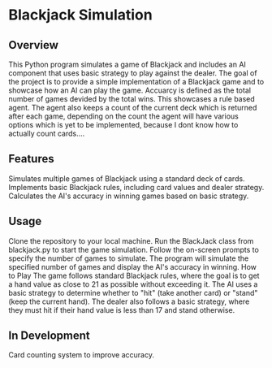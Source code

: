 # Blackjack Simulation
## Overview
This Python program simulates a game of Blackjack and includes an AI component that uses basic strategy to play against the dealer. The goal of the project is to provide a simple implementation of a Blackjack game and to showcase how an AI can play the game. Accuarcy is defined as the total number of games devided by the total wins. This showcases a rule based agent. The agent also keeps a count of the current deck which is returned after each game, depending on the count the agent will have various options which is yet to be implemented, because I dont know how to actually count cards.... 

## Features

Simulates multiple games of Blackjack using a standard deck of cards.
Implements basic Blackjack rules, including card values and dealer strategy.
Calculates the AI's accuracy in winning games based on basic strategy.

## Usage
Clone the repository to your local machine.
Run the BlackJack class from blackjack.py to start the game simulation.
Follow the on-screen prompts to specify the number of games to simulate.
The program will simulate the specified number of games and display the AI's accuracy in winning.
How to Play
The game follows standard Blackjack rules, where the goal is to get a hand value as close to 21 as possible without exceeding it.
The AI uses a basic strategy to determine whether to "hit" (take another card) or "stand" (keep the current hand).
The dealer also follows a basic strategy, where they must hit if their hand value is less than 17 and stand otherwise.

## In Development
Card counting system to improve accuracy. 